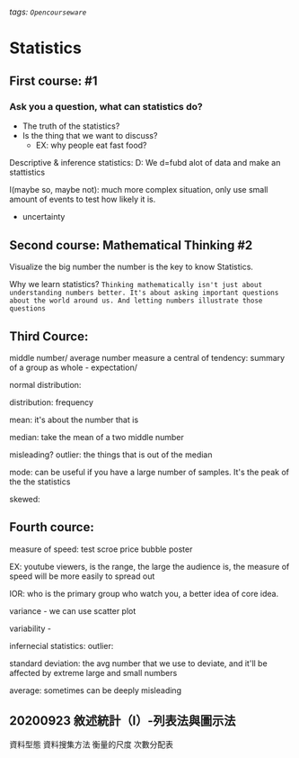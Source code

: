 ###### tags: `Opencourseware`
# Statistics 

## First course: #1
### Ask you a question, what can statistics do?

* The truth of the statistics?
* Is the thing that we want to discuss?
    - EX: why people eat fast food?

Descriptive & inference statistics:
D: We d=fubd alot of data and make an stattistics 

I(maybe so, maybe not): much more complex situation, only use small amount of events to test how likely it is. 

- uncertainty

## Second course: Mathematical Thinking #2 
Visualize the big number the number is the key to know Statistics.

Why we learn statistics?
```Thinking mathematically isn't just about understanding numbers better. It's about asking important questions about the world around us. And letting numbers illustrate those questions```

## Third Cource:

middle number/ average number 
measure a central of tendency: summary of a group as whole - expectation/ 

normal distribution:


distribution: frequency


mean: it's about the number that is 

median: take the mean of a two middle number 

misleading?
outlier: the things that is out of the median 

mode: can be useful if you have a large number of samples. It's the peak of the the statistics 

skewed: 


## Fourth cource:
measure of speed: 
test scroe
price bubble
poster

EX:
youtube viewers, is the range, the large the audience is, the measure of speed will be more easily to spread out

IOR: who is the primary group who watch you, a better idea of core idea. 

variance - we can use scatter plot 

variability - 


infernecial statistics: 
outlier: 

standard deviation: the avg number that we use to deviate, and it'll be affected by extreme large and small numbers 

average: sometimes can be deeply misleading




## 20200923 敘述統計（I）-列表法與圖示法
資料型態
資料搜集方法
衡量的尺度
次數分配表










